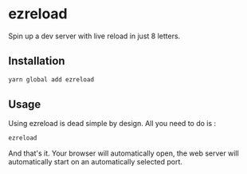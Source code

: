 # ezreload
Spin up a dev server with live reload in just 8 letters.

## Installation

````bash
yarn global add ezreload
````

## Usage

Using ezreload is dead simple by design. All you need to do is : 

````bash
ezreload
````

And that's it. Your browser will automatically open, the web server will automatically start on an automatically selected port.
